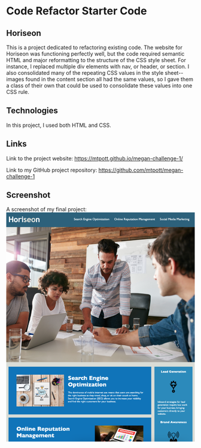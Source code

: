 # Code Refactor Starter Code


## Horiseon
This is a project dedicated to refactoring existing code. The website for Horiseon was functioning perfectly well, but the code required semantic HTML and major reformatting to the structure of the CSS style sheet.
For instance, I replaced multiple div elements with nav, or header, or section. I also consolidated many of the repeating CSS values in the style sheet--images found in the content section all had the same values, so I gave them a class of their own that could be used to consolidate these values into one CSS rule.

## Technologies
In this project, I used both HTML and CSS. 

## Links
Link to the project website: https://mtpott.github.io/megan-challenge-1/

Link to my GitHub project repository: https://github.com/mtpott/megan-challenge-1

## Screenshot

A screenshot of my final project: ![project-final-image](./assets/images/project-final-image.png)